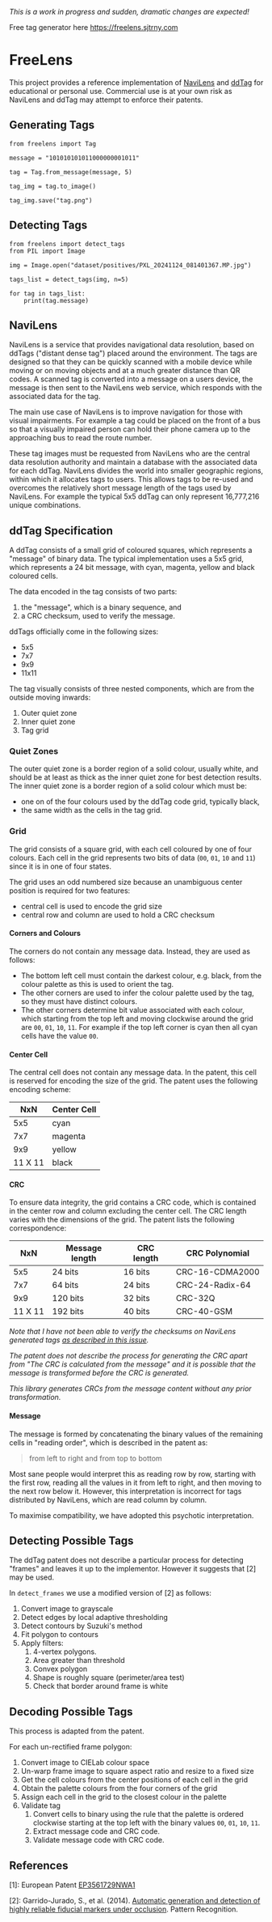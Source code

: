 *This is a work in progress and sudden, dramatic changes are expected!*

Free tag generator here https://freelens.sjtrny.com

# FreeLens

This project provides a reference implementation of [NaviLens][3] and [ddTag][4] 
for educational or personal use. Commercial use is at your own risk as NaviLens and 
ddTag may attempt to enforce their patents.

## Generating Tags

```
from freelens import Tag

message = "101010101011000000001011"

tag = Tag.from_message(message, 5)

tag_img = tag.to_image()

tag_img.save("tag.png")
```

## Detecting Tags

```
from freelens import detect_tags
from PIL import Image

img = Image.open("dataset/positives/PXL_20241124_081401367.MP.jpg")

tags_list = detect_tags(img, n=5)

for tag in tags_list:
    print(tag.message)
```

## NaviLens

NaviLens is a service that provides navigational data resolution, based on ddTags ("distant dense tag")
placed around the environment. The tags are designed so that they can be quickly scanned
with a mobile device while moving or on moving objects and at a much greater distance than
QR codes. A scanned tag is converted into a message on a users device, the message is then sent 
to the NaviLens web service, which responds with the associated data for the tag.

The main use case of NaviLens is to improve navigation for those with visual impairments. 
For example a tag could be placed on the front of a bus so that a visually impaired person
can hold their phone camera up to the approaching bus to read the route number.

These tag images must be requested from NaviLens who are the central data resolution authority and
maintain a database with the associated data for each ddTag. NaviLens divides the world into smaller geographic 
regions, within which it allocates tags to users. This allows tags to be re-used and overcomes the relatively short 
message length of the tags used by NaviLens. For example the typical 5x5 ddTag can only represent 16,777,216 
unique combinations.

## ddTag Specification

A ddTag consists of a small grid of coloured squares, which represents a "message" of binary data. The typical 
implementation uses a 5x5 grid, which represents a 24 bit message, with cyan, magenta, yellow and black coloured cells.

The data encoded in the tag consists of two parts:
1. the "message", which is a binary sequence, and 
2. a CRC checksum, used to verify the message.

ddTags officially come in the following sizes:
- 5x5
- 7x7
- 9x9
- 11x11

The tag visually consists of three nested components, which are from the outside moving inwards:
1. Outer quiet zone
2. Inner quiet zone
3. Tag grid

### Quiet Zones

The outer quiet zone is a border region of a solid colour, usually white, and should be at least
as thick as the inner quiet zone for best detection results.  The inner quiet zone is a border 
region of a solid colour which must be:
- one on of the four colours used by the ddTag code grid, typically
black,
- the same width as the cells in the tag grid.

### Grid

The grid consists of a square grid, with each cell coloured by one of four colours. Each cell in the grid represents 
two bits of data (`00`, `01`, `10` and `11`) since it is in one of four states.

The grid uses an odd numbered size because an unambiguous center position is required for two features:
- central cell is used to encode the grid size
- central row and column are used to hold a CRC checksum

#### Corners and Colours

The corners do not contain any message data. Instead, they are used as follows:
- The bottom left cell must contain the darkest colour, e.g. black, from the colour palette as this is used to orient 
the tag.
- The other corners are used to infer the colour palette used by the tag, so they must have distinct colours.
- The other corners determine bit value associated with each colour, which starting from the top left and moving 
  clockwise around the grid are `00`, `01`, `10`, `11`. For example if the top left corner is cyan then all cyan cells 
  have the value `00`.

#### Center Cell

The central cell does not contain any message data. In the patent, this cell is reserved 
for encoding the size of the grid. The patent uses the following encoding scheme:

| NxN     | Center Cell |
|---------|-------------|
| 5x5     | cyan        |
| 7x7     | magenta     |
| 9x9     | yellow      |
| 11 X 11 | black       |

#### CRC

To ensure data integrity, the grid contains a CRC code, which is contained in the center row and column
excluding the center cell. The CRC length varies with the dimensions of the grid. The patent lists the following
correspondence:

| NxN     | Message length | CRC length | CRC Polynomial  |
|---------|----------------|------------|-----------------|
| 5x5     | 24 bits        | 16 bits    | CRC-16-CDMA2000 |
| 7x7     | 64 bits        | 24 bits    | CRC-24-Radix-64 |
| 9x9     | 120 bits       | 32 bits    | CRC-32Q         |
| 11 X 11 | 192 bits       | 40 bits    | CRC-40-GSM      |

*Note that I have not been able to verify the checksums on NaviLens generated tags [as described in this issue](https://github.com/sjtrny/freelens/issues/1).*

*The patent does not describe the process for generating the CRC apart from "The CRC is calculated from the message"
and it is possible that the message is transformed before the CRC is generated.*

*This library generates CRCs from the message content without any prior transformation.*

#### Message

The message is formed by concatenating the binary values of the remaining cells in "reading order",
which is described in the patent as:

> from left to right and from top to bottom

Most sane people would interpret this as reading row by row, starting with the first row, reading all the values in it 
from left to right, and then moving to the next row below it. However, this interpretation is incorrect for tags
distributed by NaviLens, which are read column by column.

To maximise compatibility, we have adopted this psychotic interpretation.

## Detecting Possible Tags

The ddTag patent does not describe a particular process for detecting "frames" and leaves
it up to the implementor. However it suggests that \[2\] may be used.

In `detect_frames` we use a modified version of \[2\] as follows:
1. Convert image to grayscale
2. Detect edges by local adaptive thresholding
3. Detect contours by Suzuki's method
4. Fit polygon to contours
5. Apply filters:
   1. 4-vertex polygons.
   2. Area greater than threshold
   3. Convex polygon
   4. Shape is roughly square (perimeter/area test)
   5. Check that border around frame is white

## Decoding Possible Tags

This process is adapted from the patent.

For each un-rectified frame polygon:
1. Convert image to CIELab colour space
2. Un-warp frame image to square aspect ratio and resize to a fixed size
3. Get the cell colours from the center positions of each cell in the grid
4. Obtain the palette colours from the four corners of the grid 
5. Assign each cell in the grid to the closest colour in the palette
6. Validate tag
   1. Convert cells to binary using the rule that the palette is ordered clockwise starting at the top left with the binary values `00`, `01`, `10`, `11`. 
   2. Extract message code and CRC code.
   3. Validate message code with CRC code.

## References

\[1\]: European Patent [EP3561729NWA1][1]

\[2\]: Garrido-Jurado, S., et al. (2014). [Automatic generation and detection of highly reliable fiducial markers under occlusion][2]. Pattern Recognition.


[1]: https://data.epo.org/publication-server/rest/v1.0/publication-dates/20191030/patents/EP3561729NWA1/document.pdf
[2]: https://cs-courses.mines.edu/csci507/schedule/24/ArUco.pdf
[3]: https://www.navilens.com
[4]: https://www.ddtags.com
